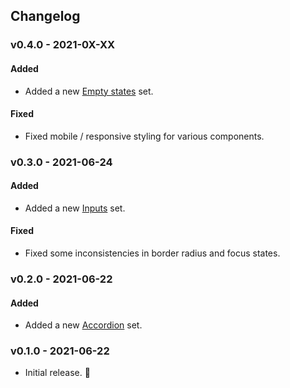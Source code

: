 ## Changelog

### v0.4.0 - 2021-0X-XX

#### Added

* Added a new [Empty states](/components/empty-states) set.

#### Fixed

* Fixed mobile / responsive styling for various components.

### v0.3.0 - 2021-06-24

#### Added

* Added a new [Inputs](/components/inputs) set.

#### Fixed

* Fixed some inconsistencies in border radius and focus states.

### v0.2.0 - 2021-06-22

#### Added

* Added a new [Accordion](/components/accordions) set.
### v0.1.0 - 2021-06-22

* Initial release. 🚀